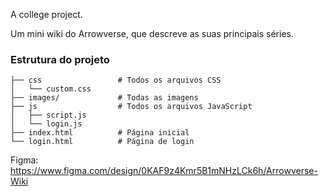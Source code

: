 A college project.

Um mini wiki do Arrowverse, que descreve as suas principais séries.

### Estrutura do projeto

```
├── css                 # Todos os arquivos CSS
│   └── custom.css
├── images/             # Todas as imagens
├── js                  # Todos os arquivos JavaScript
│   ├── script.js
│   └── login.js
├── index.html          # Página inicial
└── login.html          # Página de login
```

Figma: https://www.figma.com/design/0KAF9z4Kmr5B1mNHzLCk6h/Arrowverse-Wiki